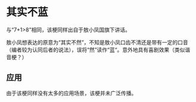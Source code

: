 # 其实不蓝

与“7+1>8”相同，该梗同样出自于敖小凤国旗下讲话。

敖小凤想表达的原意为“其实不然”，不知是敖小凤口齿不清还是带有一定的口音（编者较为认同后者的说法），误将“然”读作“蓝“。意外地具有喜剧效果（类似谐音梗？）

## 应用

由于该梗同样没有太多的应用场景，该梗并未广泛传播。 
